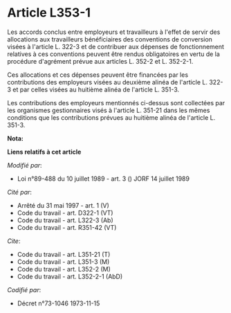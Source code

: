 # Article L353-1

Les accords conclus entre employeurs et travailleurs à l'effet de servir des allocations aux travailleurs bénéficiaires des
conventions de conversion visées à l'article L. 322-3 et de contribuer aux dépenses de fonctionnement relatives à ces
conventions peuvent être rendus obligatoires en vertu de la procédure d'agrément prévue aux articles L. 352-2 et L. 352-2-1.

Ces allocations et ces dépenses peuvent être financées par les contributions des employeurs visées au deuxième alinéa de
l'article L. 322-3 et par celles visées au huitième alinéa de l'article L. 351-3.

Les contributions des employeurs mentionnés ci-dessus sont collectées par les organismes gestionnaires visés à l'article L.
351-21 dans les mêmes conditions que les contributions prévues au huitième alinéa de l'article L. 351-3.

**Nota:**



**Liens relatifs à cet article**

_Modifié par_:

  - Loi n°89-488 du 10 juillet 1989 - art. 3 () JORF 14 juillet 1989

_Cité par_:

  - Arrêté du 31 mai 1997 - art. 1 (V)
  - Code du travail - art. D322-1 (VT)
  - Code du travail - art. L322-3 (Ab)
  - Code du travail - art. R351-42 (VT)

_Cite_:

  - Code du travail - art. L351-21 (T)
  - Code du travail - art. L351-3 (M)
  - Code du travail - art. L352-2 (M)
  - Code du travail - art. L352-2-1 (AbD)

_Codifié par_:

  - Décret n°73-1046 1973-11-15
